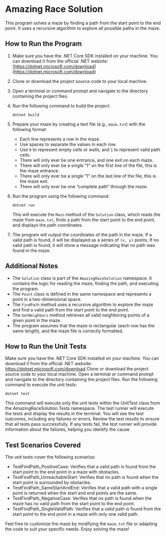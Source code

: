 # Amazing Race Solution

This program solves a maze by finding a path from the start point to the end point. It uses a recursive algorithm to explore all possible paths in the maze.

## How to Run the Program

1. Make sure you have the .NET Core SDK installed on your machine. You can download it from the official .NET website: [https://dotnet.microsoft.com/download](https://dotnet.microsoft.com/download)

2. Clone or download the project source code to your local machine.

3. Open a terminal or command prompt and navigate to the directory containing the project files.

4. Run the following command to build the project:

   ```shell
   dotnet build
   ```

5. Prepare your maze by creating a text file (e.g., `maze.txt`) with the following format:
   - Each line represents a row in the maze.
   - Use spaces to separate the values in each row.
   - Use `0` to represent empty cells or walls, and `1` to represent valid path cells.
   - There will only ever be one entrance, and one exit on each maze.
   - There will only ever be a single “1” on the first line of the file, this is the maze
     entrance.
   - There will only ever be a single “1” on the last line of the file, this is the maze exit.
   - There will only ever be one “complete path” through the maze.

6. Run the program using the following command:

   ```shell
   dotnet run 
   ```

   This will execute the `Main` method of the `Solution` class, which reads the maze from `maze.txt`, finds a path from the start point to the end point, and displays the path coordinates.

7. The program will output the coordinates of the path in the maze. If a valid path is found, it will be displayed as a series of `(x, y)` points. If no valid path is found, it will show a message indicating that no path was found in the maze.

## Additional Notes

- The `Solution` class is part of the `AmazingRaceSolution` namespace. It contains the logic for reading the maze, finding the path, and executing the program.
- The `Point` class is defined in the same namespace and represents a point in a two-dimensional space.
- The `FindPath` method uses a recursive algorithm to explore the maze and find a valid path from the start point to the end point.
- The `GetNeighbors` method retrieves all valid neighboring points of a given point in the maze.
- The program assumes that the maze is rectangular (each row has the same length), and the maze file is correctly formatted.


## How to Run the Unit Tests

Make sure you have the .NET Core SDK installed on your machine. You can download it from the official .NET website: https://dotnet.microsoft.com/download
Clone or download the project source code to your local machine.
Open a terminal or command prompt and navigate to the directory containing the project files.
Run the following command to execute the unit tests:

```shell
dotnet test 
```

This command will execute only the unit tests within the UnitTest class from the AmazingRaceSolution.Tests namespace.
The test runner will execute the tests and display the results in the terminal. You will see the test outcomes, including any failures or errors.
Review the test results to ensure that all tests pass successfully. If any tests fail, the test runner will provide information about the failures, helping you identify the cause.

## Test Scenarios Covered

The unit tests cover the following scenarios:

- TestFindPath_PositiveCase: Verifies that a valid path is found from the start point to the end point in a maze with obstacles.
- TestFindPath_UnreachableStart: Verifies that no path is found when the start point is surrounded by obstacles.
- TestFindPath_SameStartAndEnd: Verifies that a valid path with a single point is returned when the start and end points are the same.
- TestFindPath_NegativeCase: Verifies that no path is found when the maze has no valid path from the start point to the end point.
- TestFindPath_SingleValidPath: Verifies that a valid path is found from the start point to the end point in a maze with only one valid path.

Feel free to customize the maze by modifying the `maze.txt` file or adapting the code to suit your specific needs. Enjoy solving the maze!